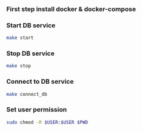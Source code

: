 ### First step install docker & docker-compose

### Start DB service 
```bash
make start
```

### Stop DB service 
```bash
make stop
```

### Connect to DB service 
```bash
make connect_db
```

### Set user permission
```bash
sudo chmod -R $USER:$USER $PWD
```